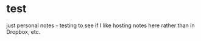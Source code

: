 # test

just personal notes - testing to see if I like hosting notes here rather than in Dropbox, etc.
